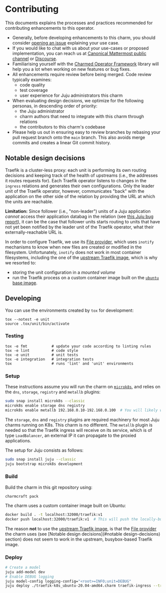 # Contributing

This documents explains the processes and practices recommended for contributing enhancements to this operator.

- Generally, before developing enhancements to this charm, you should consider [opening an issue](https://github.com/canonical/traefik-k8s-operator/issues) explaining your use case.
- If you would like to chat with us about your use-cases or proposed implementation, you can reach us at [Canonical Mattermost public channel](https://chat.charmhub.io/charmhub/channels/charm-dev) or [Discourse](https://discourse.charmhub.io/).
- Familiarising yourself with the [Charmed Operator Framework](https://juju.is/docs/sdk) library will help you a lot when working on new features or bug fixes.
- All enhancements require review before being merged. Code review typically examines:
  - code quality
  - test coverage
  - user experience for Juju administrators this charm
- When evaluating design decisions, we optimize for the following personas, in descending order of priority:
  - the Juju administrator
  - charm authors that need to integrate with this charm through relations
  - the contributors to this charm's codebase
- Please help us out in ensuring easy to review branches by rebasing your pull request branch onto the `main` branch. This also avoids merge commits and creates a linear Git commit history.

## Notable design decisions

Traefik is a cluster-less proxy: each unit is performing its own routing decisions and keeping track of the health of upstreams (i.e., the addresses it routes requests for).
Each Traefik operator listens to changes in the `ingress` relations and generates their own configurations.
Only the leader unit of the Traefik operator, however, communicates "back" with the application on the other side of the relation by providing the URL at which the units are reachable.

**Limitation:** Since follower (i.e., "non-leader") units of a Juju application _cannot_ access their application databag in the relation (see [this Juju bug report](https://bugs.launchpad.net/juju/+bug/1911010)), it can be the case that follower units starts routing to units that have not yet been notified by the leader unit of the Traefik operator, what their externally-reachable URL is.

In order to configure Traefik, we use its [File provider](https://doc.traefik.io/traefik/providers/file/), which uses `inotify` mechanisms to know when new files are created or modified in the filesystem.
Unfortunately, `inotify` does not work in most container filesystems, including the one of the [upstream Traefik image](https://hub.docker.com/_/traefik), which is why we resorted to:

* storing the unit configuration in a _mounted volume_
* run the Traefik process on a custom container image built on the [`ubuntu` base image](https://hub.docker.com/_/ubuntu).

## Developing

You can use the environments created by `tox` for development:

```shell
tox --notest -e unit
source .tox/unit/bin/activate
```

### Testing

```shell
tox -e fmt           # update your code according to linting rules
tox -e lint          # code style
tox -e unit          # unit tests
tox -e integration   # integration tests
tox                  # runs 'lint' and 'unit' environments
```

### Setup

These instructions assume you will run the charm on [`microk8s`](https://microk8s.io), and relies on the `dns`, `storage`, `registry` and `metallb` plugins:

```sh
sudo snap install microk8s --classic
microk8s enable storage dns registry
microk8s enable metallb 192.168.0.10-192.168.0.100  # You will likely want to change these IP ranges
```

The `storage`, `dns` and `registry` plugins are required machinery for most Juju charms running on K8s.
This charm is no different.
The `metallb` plugin is needed so that the Traefik ingress will receive on its service, which is of type `LoadBalancer`, an external IP it can propagate to the proxied applications.

The setup for Juju consists as follows:

```sh
sudo snap install juju --classic
juju bootstrap microk8s development
```

### Build

Build the charm in this git repository using:

```shell
charmcraft pack
```

The charm uses a custom container image built on Ubuntu:

```sh
docker build . -t localhost:32000/traefik:v1
docker push localhost:32000/traefik:v1  # This will push the locally-built image to the registry provided by microk8s
```

The reason **not** to use the [upstream Traefik image](https://hub.docker.com/_/traefik), is that the [File provider](https://doc.traefik.io/traefik/providers/file/) the charm uses (see [Notable design decisions](#notable design-decisions) section) does not seem to work in the upstream, busybox-based Traefik image.

### Deploy

```sh
# Create a model
juju add-model dev
# Enable DEBUG logging
juju model-config logging-config="<root>=INFO;unit=DEBUG"
juju deploy ./traefik-k8s_ubuntu-20.04-amd64.charm traefik-ingress --trust --resource traefik-image=localhost:32000/traefik:v1
```
